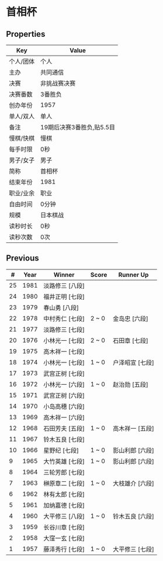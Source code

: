 # 首相杯

## Properties

| Key | Value |
| --- | ----- |
| 个人/团体 | 个人 |
| 主办 | 共同通信 |
| 决赛 | 非挑战赛决赛 |
| 决赛番数 | 3番胜负 |
| 创办年份 | 1957 |
| 单人/双人 | 单人 |
| 备注 | 19期后决赛3番胜负,贴5.5目 |
| 慢棋/快棋 | 慢棋 |
| 每手时限 | 0秒 |
| 男子/女子 | 男子 |
| 简称 | 首相杯 |
| 结束年份 | 1981 |
| 职业/业余 | 职业 |
| 自由时间 | 0分钟 |
| 规模 | 日本棋战 |
| 读秒时长 | 0秒 |
| 读秒次数 | 0次 |

## Previous

| # | Year | Winner | Score | Runner Up |
| --- | --- | --- | --- | --- |
| 25 | 1981 | 淡路修三 [八段] |  |  |
| 24 | 1980 | 福井正明 [七段] |  |  |
| 23 | 1979 | 春山勇 [八段] |  |  |
| 22 | 1978 | 中村秀仁 [七段] | 2 ~ 0 | 金岛忠 [六段] |
| 21 | 1977 | 淡路修三 [七段] |  |  |
| 20 | 1976 | 小林光一 [七段] | 2 ~ 0 | 石田章 [七段] |
| 19 | 1975 | 高木祥一 [七段] |  |  |
| 18 | 1974 | 小林光一 [七段] | 1 ~ 0 | 户泽昭宣 [七段] |
| 17 | 1973 | 武宫正树 [七段] |  |  |
| 16 | 1972 | 小林光一 [六段] | 1 ~ 0 | 赵治勋 [五段] |
| 15 | 1971 | 武宫正树 [六段] |  |  |
| 14 | 1970 | 小岛高穗 [六段] |  |  |
| 13 | 1969 | 高木祥一 [六段] |  |  |
| 12 | 1968 | 石田芳夫 [五段] | 1 ~ 0 | 高木祥一 [五段] |
| 11 | 1967 | 铃木五良 [七段] |  |  |
| 10 | 1966 | 星野纪 [七段] | 1 ~ 0 | 影山利郎 [六段] |
| 9 | 1965 | 大竹英雄 [七段] | 1 ~ 0 | 影山利郎 [六段] |
| 8 | 1964 | 三轮芳郎 [七段] |  |  |
| 7 | 1963 | 榊原章二 [七段] | 1 ~ 0 | 大枝雄介 [六段] |
| 6 | 1962 | 林有太郎 [七段] |  |  |
| 5 | 1961 | 加纳嘉德 [七段] |  |  |
| 4 | 1960 | 大平修三 [八段] | 1 ~ 0 | 铃木五良 [六段] |
| 3 | 1959 | 长谷川章 [七段] |  |  |
| 2 | 1958 | 大窪一玄 [七段] |  |  |
| 1 | 1957 | 藤泽秀行 [七段] | 1 ~ 0 | 大平修三 [七段] |

